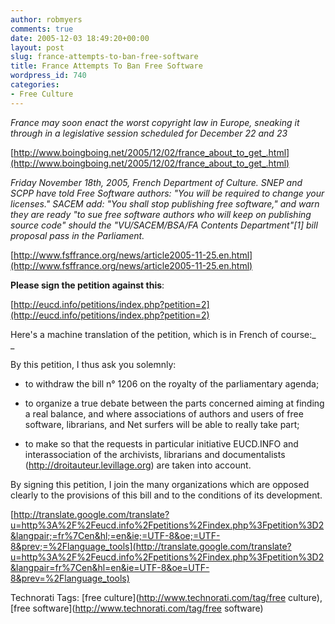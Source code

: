 ```yaml
---
author: robmyers
comments: true
date: 2005-12-03 18:49:20+00:00
layout: post
slug: france-attempts-to-ban-free-software
title: France Attempts To Ban Free Software
wordpress_id: 740
categories:
- Free Culture
---
```


  
_France may soon enact the worst copyright law in Europe, sneaking it through in a legislative session scheduled for December 22 and 23_  


  
[http://www.boingboing.net/2005/12/02/france_about_to_get_.html](http://www.boingboing.net/2005/12/02/france_about_to_get_.html)  


  
_Friday November 18th, 2005, French Department of Culture. SNEP and SCPP have told Free Software authors: "You will be required to change your licenses." SACEM add: "You shall stop publishing free software," and warn they are ready "to sue free software authors who will keep on publishing source code" should the "VU/SACEM/BSA/FA Contents Department"[1] bill proposal pass in the Parliament._  


  
[http://www.fsffrance.org/news/article2005-11-25.en.html](http://www.fsffrance.org/news/article2005-11-25.en.html)  


  
**Please sign the petition against this**:  


  
[http://eucd.info/petitions/index.php?petition=2](http://eucd.info/petitions/index.php?petition=2)  


  
Here's a machine translation of the petition, which is in French of course:_  
_

  
By this petition, I thus ask you solemnly:  
  
- to withdraw the bill n° 1206 on the royalty of the parliamentary agenda;  
  
- to organize a true debate between the parts concerned aiming at finding a real balance, and where associations of authors and users of free software, librarians, and Net surfers will be able to really take part;  
  
- to make so that the requests in particular initiative EUCD.INFO and interassociation of the archivists, librarians and documentalists (http://droitauteur.levillage.org) are taken into account.  


  
By signing this petition, I join the many organizations which are opposed clearly to the provisions of this bill and to the conditions of its development.  


  
[http://translate.google.com/translate?u=http%3A%2F%2Feucd.info%2Fpetitions%2Findex.php%3Fpetition%3D2&langpair;=fr%7Cen&hl;=en&ie;=UTF-8&oe;=UTF-8&prev;=%2Flanguage_tools](http://translate.google.com/translate?u=http%3A%2F%2Feucd.info%2Fpetitions%2Findex.php%3Fpetition%3D2&langpair=fr%7Cen&hl=en&ie=UTF-8&oe=UTF-8&prev=%2Flanguage_tools)  


  


Technorati Tags: [free culture](http://www.technorati.com/tag/free culture), [free software](http://www.technorati.com/tag/free software)

  


